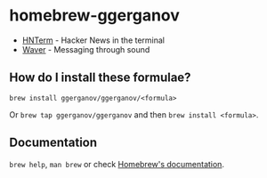 # homebrew-ggerganov

- [HNTerm](https://github.com/ggerganov/hnterm) - Hacker News in the terminal
- [Waver](https://github.com/ggerganov/ggwave/tree/master/examples/waver) - Messaging through sound

## How do I install these formulae?
`brew install ggerganov/ggerganov/<formula>`

Or `brew tap ggerganov/ggerganov` and then `brew install <formula>`.

## Documentation
`brew help`, `man brew` or check [Homebrew's documentation](https://docs.brew.sh).
